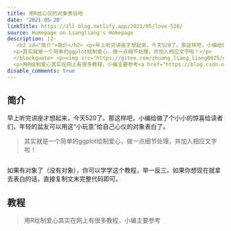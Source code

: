 ```yaml
---
title: 用R给心仪的对象表白吧
date: '2021-05-20'
linkTitle: https://zll-blog.netlify.app/2021/05/love-520/
source: Homepage on Liangliang's Homepage
description: |2-
   <h2 id="简介">简介</h2> <p>早上听完讲座才想起来，今天520了。那这样吧，小编给做了个小小的惊喜给读者们，年轻的盆友可以用这“小玩意”给自己心仪的对象表白了。</p> <blockquote>
  <p>其实就是一个简单的ggplot绘制爱心，做一点细节处理，并加入相应文字啦！</p>
  </blockquote> <p><img src="https://gitee.com/zhuang_liang_liang0825/other/raw/master/image-20210520163920732.png" alt="" /></p> <p>如果有对象了（没有对象），你可以学学这个教程，举一反三。如果你想现在就拿去表白的话，直接复制文末完整代码即可。</p> <h2 id="教程">教程</h2> <blockquote>
  <p>用R绘制爱心其实在网上有很多教程，小编主要参考<a href="https://blog.csdn.net/kMD8d5R/article/details/79386837?utm_medium=distribute.pc_relevant.none-task-blog-baidujs_baiduland ...
disable_comments: true
---
```

 <h2 id="简介">简介</h2> <p>早上听完讲座才想起来，今天520了。那这样吧，小编给做了个小小的惊喜给读者们，年轻的盆友可以用这“小玩意”给自己心仪的对象表白了。</p> <blockquote>
<p>其实就是一个简单的ggplot绘制爱心，做一点细节处理，并加入相应文字啦！</p>
</blockquote> <p><img src="https://gitee.com/zhuang_liang_liang0825/other/raw/master/image-20210520163920732.png" alt="" /></p> <p>如果有对象了（没有对象），你可以学学这个教程，举一反三。如果你想现在就拿去表白的话，直接复制文末完整代码即可。</p> <h2 id="教程">教程</h2> <blockquote>
<p>用R绘制爱心其实在网上有很多教程，小编主要参考<a href="https://blog.csdn.net/kMD8d5R/article/details/79386837?utm_medium=distribute.pc_relevant.none-task-blog-baidujs_baiduland ...